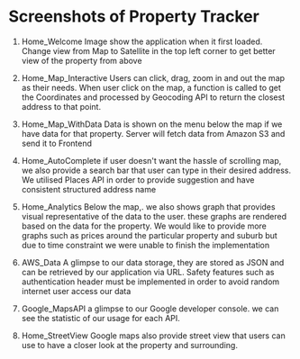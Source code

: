 # Screenshots of Property Tracker

1. Home_Welcome
   Image show the application when it first loaded. Change view from Map to Satellite in the top left corner to get better view of the property from above

2. Home_Map_Interactive
   Users can click, drag, zoom in and out the map as their needs. When user click on the map, a function is called to get the Coordinates and processed by Geocoding API to return the closest address to that point.

3. Home_Map_WithData
   Data is shown on the menu below the map if we have data for that property. Server will fetch data from Amazon S3 and send it to Frontend

4. Home_AutoComplete
   if user doesn't want the hassle of scrolling map, we also provide a search bar that user can type in their desired address. We utilised Places API in order to provide suggestion and have consistent structured address name

5. Home_Analytics
   Below the map,. we also shows graph that provides visual representative of the data to the user. these graphs are rendered based on the data for the property. We would like to provide more graphs such as prices around the particular property and suburb but due to time constraint we were unable to finish the implementation

6. AWS_Data
   A glimpse to our data storage, they are stored as JSON and can be retrieved by our application via URL. Safety features such as authentication header must be implemented in order to avoid random internet user access our data
7. Google_MapsAPI
   a glimpse to our Google developer console. we can see the statistic of our usage for each API.
8. Home_StreetView
   Google maps also provide street view that users can use to have a closer look at the property and surrounding.
